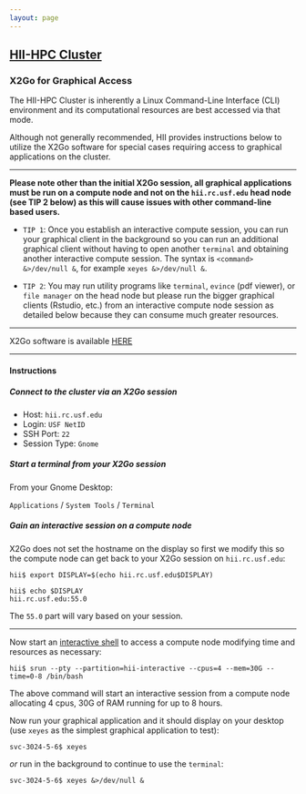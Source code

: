 ```yaml
---
layout: page
---
```


## [HII-HPC Cluster](../hii-hpc.html)

### X2Go for Graphical Access

The HII-HPC Cluster is inherently a Linux Command-Line Interface (CLI) environment and
its computational resources are best accessed via that mode.

Although not generally recommended, HII provides instructions below to utilize the X2Go software
for special cases requiring access to graphical applications on the cluster.

---

**Please note other than the initial X2Go session, all graphical applications
must be run on a compute node and not on the `hii.rc.usf.edu` head node (see TIP 2 below)
as this will cause issues with other command-line based users.**

- `TIP 1`: Once you establish an interactive compute session, you can run your graphical client
  in the background so you can run an additional graphical client without having
  to open another `terminal` and obtaining another interactive compute session. The syntax
  is `<command> &>/dev/null &`, for example `xeyes &>/dev/null &`.

- `TIP 2`: You may run utility programs like `terminal`, `evince` (pdf viewer), or `file manager`
   on the head node but please run the bigger graphical clients (Rstudio, etc.)
   from an interactive compute node session as detailed below because they can consume
   much greater resources.

---

X2Go software is available [HERE](http://wiki.x2go.org/doku.php)

---

#### Instructions

##### Connect to the cluster via an X2Go session

- Host: `hii.rc.usf.edu`
- Login: `USF NetID`
- SSH Port: `22`
- Session Type: `Gnome`

##### Start a terminal from your X2Go session

From your Gnome Desktop:

`Applications` / `System Tools` / `Terminal`

##### Gain an interactive session on a compute node

X2Go does not set the hostname on the display so first we modify this so the compute node
can get back to your X2Go session on `hii.rc.usf.edu`:

```
hii$ export DISPLAY=$(echo hii.rc.usf.edu$DISPLAY)

hii$ echo $DISPLAY
hii.rc.usf.edu:55.0
```

The `55.0` part will vary based on your session.

---

Now start an [interactive shell](interactive.html) to access a compute node modifying time and resources as necessary:

```
hii$ srun --pty --partition=hii-interactive --cpus=4 --mem=30G --time=0-8 /bin/bash
```

The above command will start an interactive session from a compute node allocating 4 cpus, 30G of RAM
running for up to 8 hours.

Now run your graphical application and it should display on your desktop
(use `xeyes` as the simplest graphical application to test):

```
svc-3024-5-6$ xeyes
```

*or* run in the background to continue to use the `terminal`:

```
svc-3024-5-6$ xeyes &>/dev/null &
```















